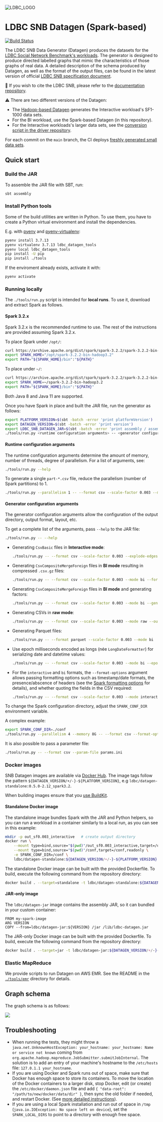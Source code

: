![LDBC_LOGO](https://raw.githubusercontent.com/wiki/ldbc/ldbc_snb_datagen_spark/images/ldbc-logo.png)

# LDBC SNB Datagen (Spark-based)

[![Build Status](https://circleci.com/gh/ldbc/ldbc_snb_datagen_spark.svg?style=svg)](https://circleci.com/gh/ldbc/ldbc_snb_datagen_spark)

The LDBC SNB Data Generator (Datagen) produces the datasets for the [LDBC Social Network Benchmark's workloads](https://ldbcouncil.org/benchmarks/snb/). The generator is designed to produce directed labelled graphs that mimic the characteristics of those graphs of real data. A detailed description of the schema produced by Datagen, as well as the format of the output files, can be found in the latest version of official [LDBC SNB specification document](https://github.com/ldbc/ldbc_snb_docs).

:scroll: If you wish to cite the LDBC SNB, please refer to the [documentation repository](https://github.com/ldbc/ldbc_snb_docs#how-to-cite-ldbc-benchmarks).

:warning: There are two different versions of the Datagen:

* The [Hadoop-based Datagen](https://github.com/ldbc/ldbc_snb_datagen_hadoop/) generates the Interactive workload's SF1-1000 data sets.
* For the BI workload, use the Spark-based Datagen (in this repository).
* For the Interactive workloads's larger data sets, see the [conversion script in the driver repository](https://github.com/ldbc/ldbc_snb_interactive_driver/blob/main/scripts/README.md).

For each commit on the `main` branch, the CI deploys [freshly generated small data sets](https://ldbcouncil.org/ldbc_snb_datagen_spark/).

## Quick start

### Build the JAR

To assemble the JAR file with SBT, run:

```bash
sbt assembly
```

### Install Python tools

Some of the build utilities are written in Python. To use them, you have to create a Python virtual environment
and install the dependencies.

E.g. with [pyenv](https://github.com/pyenv/pyenv) and [pyenv-virtualenv](https://github.com/pyenv/pyenv-virtualenv):

```bash
pyenv install 3.7.13
pyenv virtualenv 3.7.13 ldbc_datagen_tools
pyenv local ldbc_datagen_tools
pip install -U pip
pip install ./tools
```

If the enviroment already exists, activate it with:

```bash
pyenv activate
```

### Running locally

The `./tools/run.py` script is intended for **local runs**. To use it, download and extract Spark as follows.

#### Spark 3.2.x

Spark 3.2.x is the recommended runtime to use. The rest of the instructions are provided assuming Spark 3.2.x.

To place Spark under `/opt/`:

```bash
curl https://archive.apache.org/dist/spark/spark-3.2.2/spark-3.2.2-bin-hadoop3.2.tgz | sudo tar -xz -C /opt/
export SPARK_HOME="/opt/spark-3.2.2-bin-hadoop3.2"
export PATH="${SPARK_HOME}/bin":"${PATH}"
```

To place under `~/`:

```bash
curl https://archive.apache.org/dist/spark/spark-3.2.2/spark-3.2.2-bin-hadoop3.2.tgz | tar -xz -C ~/
export SPARK_HOME=~/spark-3.2.2-bin-hadoop3.2
export PATH="${SPARK_HOME}/bin":"${PATH}"
```

Both Java 8 and Java 11 are supported.

Once you have Spark in place and built the JAR file, run the generator as follows:

```bash
export PLATFORM_VERSION=$(sbt -batch -error 'print platformVersion')
export DATAGEN_VERSION=$(sbt -batch -error 'print version')
export LDBC_SNB_DATAGEN_JAR=$(sbt -batch -error 'print assembly / assemblyOutputPath')
./tools/run.py <runtime configuration arguments> -- <generator configuration arguments>
```

#### Runtime configuration arguments

The runtime configuration arguments determine the amount of memory, number of threads, degree of parallelism. For a list of arguments, see:

```bash
./tools/run.py --help
```

To generate a single `part-*.csv` file, reduce the parallelism (number of Spark partitions) to 1.

```bash
./tools/run.py --parallelism 1 -- --format csv --scale-factor 0.003 --mode interactive
```
#### Generator configuration arguments

The generator configuration arguments allow the configuration of the output directory, output format, layout, etc.

To get a complete list of the arguments, pass `--help` to the JAR file:

```bash
./tools/run.py -- --help
```

* Generating `CsvBasic` files in **Interactive mode**:

  ```bash
  ./tools/run.py -- --format csv --scale-factor 0.003 --explode-edges --explode-attrs --mode interactive
  ```

* Generating `CsvCompositeMergeForeign` files in **BI mode** resulting in compressed `.csv.gz` files:

  ```bash
  ./tools/run.py -- --format csv --scale-factor 0.003 --mode bi --format-options compression=gzip
  ```

* Generating `CsvCompositeMergeForeign` files in **BI mode** and generating factors:

  ```bash
  ./tools/run.py -- --format csv --scale-factor 0.003 --mode bi --generate-factors
  ```

* Generating CSVs in **raw mode**:

  ```bash
  ./tools/run.py -- --format csv --scale-factor 0.003 --mode raw --output-dir sf0.003-raw
  ```

* Generating Parquet files:

  ```bash
  ./tools/run.py -- --format parquet --scale-factor 0.003 --mode bi
  ```

* Use epoch milliseconds encoded as longs (née `LongDateFormatter`) for serializing date and datetime values:

  ```bash
  ./tools/run.py -- --format csv --scale-factor 0.003 --mode bi --epoch-millis
  ```

* For the `interactive` and `bi` formats, the `--format-options` argument allows passing formatting options such as timestamp/date formats, the presence/abscence of headers (see the [Spark formatting options](https://spark.apache.org/docs/2.4.8/api/scala/index.html#org.apache.spark.sql.DataFrameWriter) for details), and whether quoting the fields in the CSV required:

  ```bash
  ./tools/run.py -- --format csv --scale-factor 0.003 --mode interactive --format-options timestampFormat=MM/dd/y\ HH:mm:ss,dateFormat=MM/dd/y,header=false,quoteAll=true
  ```

To change the Spark configuration directory, adjust the `SPARK_CONF_DIR` environment variable.

A complex example:

```bash
export SPARK_CONF_DIR=./conf
./tools/run.py --parallelism 4 --memory 8G -- --format csv --format-options timestampFormat=MM/dd/y\ HH:mm:ss,dateFormat=MM/dd/y --explode-edges --explode-attrs --mode interactive --scale-factor 0.003
```

It is also possible to pass a parameter file:

```bash
./tools/run.py -- --format csv --param-file params.ini
```

### Docker images
SNB Datagen images are available via [Docker Hub](https://hub.docker.com/orgs/ldbc/repositories).
The image tags follow the pattern `${DATAGEN_VERSION/+/-}-${PLATFORM_VERSION}`, e.g `ldbc/datagen-standalone:0.5.0-2.12_spark3.2`.

When building images ensure that you [use BuildKit](https://docs.docker.com/develop/develop-images/build_enhancements/#to-enable-buildkit-builds).

#### Standalone Docker image

The standalone image bundles Spark with the JAR and Python helpers, so you can run a workload in a container similarly to a local run, as you can
see in this example:
```bash
mkdir -p out_sf0.003_interactive   # create output directory
docker run \
    --mount type=bind,source="$(pwd)"/out_sf0.003_interactive,target=/out \
    --mount type=bind,source="$(pwd)"/conf,target=/conf,readonly \
    -e SPARK_CONF_DIR=/conf \
    ldbc/datagen-standalone:${DATAGEN_VERSION/+/-}-${PLATFORM_VERSION} --parallelism 1 -- --format csv --scale-factor 0.003 --mode interactive
```

The standalone Docker image can be built with the provided Dockerfile. To build, execute the following command from the repository directory:

```bash
docker build . --target=standalone -t ldbc/datagen-standalone:${DATAGEN_VERSION/+/-}-${PLATFORM_VERSION}
```

#### JAR-only image
The `ldbc/datagen-jar` image contains the assembly JAR, so it can bundled in your custom container:

```docker
FROM my-spark-image
ARG VERSION
COPY --from=ldbc/datagen-jar:${VERSION} /jar /lib/ldbc-datagen.jar
```

The JAR-only Docker image can be built with the provided Dockerfile. To build, execute the following command from the repository directory:

```bash
docker build . --target=jar -t ldbc/datagen-jar:${DATAGEN_VERSION/+/-}-${PLATFORM_VERSION}
```
### Elastic MapReduce

We provide scripts to run Datagen on AWS EMR. See the README in the [`./tools/emr`](tools/emr) directory for details.

## Graph schema

The graph schema is as follows:

![](https://raw.githubusercontent.com/ldbc/ldbc_snb_docs/dev/figures/schema-comfortable.png)

## Troubleshooting

* When running the tests, they might throw a `java.net.UnknownHostException: your_hostname: your_hostname: Name or service not known` coming from `org.apache.hadoop.mapreduce.JobSubmitter.submitJobInternal`. The solution is to add an entry of your machine's hostname to the `/etc/hosts` file: `127.0.1.1 your_hostname`.
* If you are using Docker and Spark runs out of space, make sure that Docker has enough space to store its containers. To move the location of the Docker containers to a larger disk, stop Docker, edit (or create) the `/etc/docker/daemon.json` file and add `{ "data-root": "/path/to/new/docker/data/dir" }`, then sync the old folder if needed, and restart Docker. (See [more detailed instructions](https://www.guguweb.com/2019/02/07/how-to-move-docker-data-directory-to-another-location-on-ubuntu/)).
* If you are using a local Spark installation and run out of space in `/tmp` (`java.io.IOException: No space left on device`), set the `SPARK_LOCAL_DIRS` to point to a directory with enough free space.
